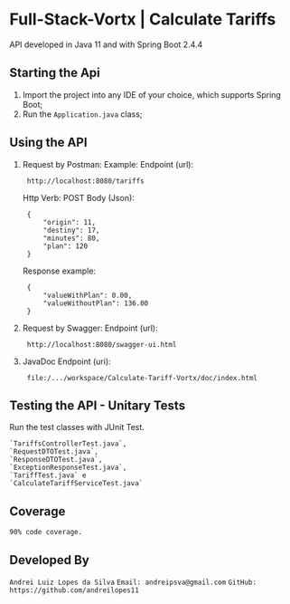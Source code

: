 # Full-Stack-Vortx | Calculate Tariffs
API developed in Java 11 and with Spring Boot 2.4.4

## Starting the Api
1. Import the project into any IDE of your choice, which supports Spring Boot;
2. Run the `Application.java` class;

## Using the API
1. Request by Postman:
Example:
    Endpoint (url):

        http://localhost:8080/tariffs
    
    Http Verb: POST
    Body (Json):

        {
            "origin": 11,
            "destiny": 17,
            "minutes": 80,
            "plan": 120
        }

    Response example:

        {
            "valueWithPlan": 0.00,
            "valueWithoutPlan": 136.00
        }

2. Request by Swagger:
    Endpoint (url):

        http://localhost:8080/swagger-ui.html

3. JavaDoc
    Endpoint (uri):

        file:/.../workspace/Calculate-Tariff-Vortx/doc/index.html

## Testing the API - Unitary Tests
Run the test classes with JUnit Test.

    `TariffsControllerTest.java`,
    `RequestDTOTest.java`,
    `ResponseDTOTest.java`,
    `ExceptionResponseTest.java`,
    `TariffTest.java` e 
    `CalculateTariffServiceTest.java`

## Coverage

`90% code coverage.`

## Developed By

`Andrei Luiz Lopes da Silva`
`Email: andreipsva@gmail.com`
`GitHub: https://github.com/andreilopes11`
